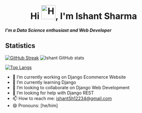 <h1 align="center">Hi <img src="https://raw.githubusercontent.com/nixin72/nixin72/master/wave.gif" alt="Hand Emoji" height="45" width="45" />, I'm Ishant Sharma</h1>
<h5>I'm a Data Science enthusiast and Web Developer</h5>


## Statistics

[![GitHub Streak](http://github-readme-streak-stats.herokuapp.com?user=techishant&theme=github-dark&date_format=M%20j%5B%2C%20Y%5D)](https://git.io/streak-stats)
![Ishant GitHub stats](https://github-readme-stats.vercel.app/api?username=techishant&count_private=true&show_icons=true&theme=radical)

[![Top Langs](https://github-readme-stats.vercel.app/api/top-langs/?username=techishant&show_icons=true&theme=radical)](https://github.com/anuraghazra/github-readme-stats)



- 🔭 I’m currently working on Django Ecommerce Website
- 🌱 I’m currently learning Django
- 👯 I’m looking to collaborate on Django Web Development
- 🤔 I’m looking for help with Django REST
- 📫 How to reach me: ishantSh12234@gmail.com
- 😄 Pronouns: [he/him]

